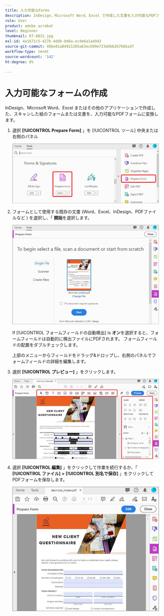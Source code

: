 ```yaml
---
title: 入力可能なForms
description: InDesign、Microsoft Word、Excel で作成した文書を入力可能なPDFフォームに変換
role: User
product: adobe acrobat
level: Beginner
thumbnail: KT-6831.jpg
exl-id: 4a1671c5-427b-4ddb-b66a-ecde6a1a4943
source-git-commit: 40be81a04921205a63ecb99e723d4b62b7b6ba3f
workflow-type: tm+mt
source-wordcount: '142'
ht-degree: 0%

---
```


# 入力可能なフォームの作成

InDesign、Microsoft Word、Excel またはその他のアプリケーションで作成した、スキャンした紙のフォームまたは文書を、入力可能なPDFフォームに変換します。

1. 選択 **[!UICONTROL Prepare Form]** 」を [!UICONTROL ツール] 中央または右側のパネル

   ![フォームステップ 1](../assets/Form_1.png)

1. フォームとして使用する既存の文書 (Word、Excel、InDesign、PDFファイルなど ) を選択し、「 **開始**&#x200B;を選択します。

   ![フォームステップ 2](../assets/Form_2.png)

   If [!UICONTROL フォームフィールドの自動検出] is **オン**&#x200B;を選択すると、フォームフィールドは自動的に検出ファイルにPDFされます。 フォームフィールドの配置をダブルチェックします。

   上部のメニューからフィールドをドラッグ&amp;ドロップし、右側のパネルでフォームフィールドの詳細を編集します。

1. 選択 **[!UICONTROL プレビュー]** 」をクリックします。

   ![フォームステップ 3](../assets/Form_3.png)

1. 選択 **[!UICONTROL 編集]** 」をクリックして作業を続行するか、「 **[!UICONTROL ファイル]** **>** **[!UICONTROL 別名で保存]** 」をクリックしてPDFフォームを保存します。

   ![フォームステップ 4](../assets/Form_4.png)
